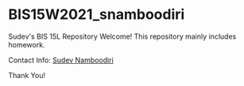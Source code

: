 # BIS15W2021_snamboodiri

Sudev's BIS 15L Repository
Welcome! This repository mainly includes homework.

Contact Info:
[Sudev Namboodiri](mailto:snamboodiri@ucdavis.edu)


Thank You!

